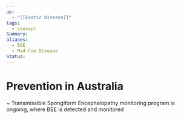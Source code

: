 ```yaml
---
up:
  - "[[Exotic Disease]]"
tags:
  - concept
Summary: 
aliases:
  - BSE
  - Mad Cow Disease
Status:
---
```

# Prevention in Australia
~
Transmissible Spongiform Encephalopathy monitoring program is ongoing, where BSE is detected and monitored
<!--SR:!2025-03-11,1,230-->

